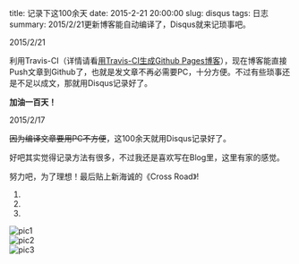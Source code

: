 title: 记录下这100余天
date: 2015-2-21 20:00:00
slug: disqus
tags: 日志
summary: <span class="label label-info">2015/2/21更新</span>博客能自动编译了，Disqus就来记琐事吧。

<span class="label label-info">2015/2/21</span>

利用Travis-CI（详情请看[用Travis-CI生成Github Pages博客](http://farseerfc.me/travis-push-to-github-pages-blog.html)），现在博客能直接Push文章到Github了，也就是发文章不再必需要PC，十分方便。不过有些琐事还是不足以成文，那就用Disqus记录好了。

**加油一百天！**

<span class="label label-info">2015/2/17</span>

<del>因为编译文章要用PC不方便</del>，这100余天就用Disqus记录好了。

好吧其实觉得记录方法有很多，不过我还是喜欢写在Blog里，这里有家的感觉。

努力吧，为了理想！最后贴上新海诚的《Cross Road》!

<div id="carousel-example-generic" class="carousel slide" data-ride="carousel">
  <!-- Indicators -->
  <ol class="carousel-indicators">
    <li data-target="#carousel-example-generic" data-slide-to="0" class="active"></li>
    <li data-target="#carousel-example-generic" data-slide-to="1"></li>
    <li data-target="#carousel-example-generic" data-slide-to="2"></li>
  </ol>

  <!-- Wrapper for slides -->
  <div class="carousel-inner" role="listbox">
    <div class="item active">
      <img src="http://ww4.sinaimg.cn/large/a0464963jw1epcqgcu5e7j21hc0u0guc.jpg" alt="pic1">
    </div>
    <div class="item">
      <img src="http://ww4.sinaimg.cn/large/a0464963jw1epcqiaxjdoj21hc0u0wk5.jpg" alt="pic2">
    </div>
    <div class="item">
      <img src="http://ww1.sinaimg.cn/large/a0464963jw1epcqiw7sjxj21hc0u0107.jpg" alt="pic3">
    </div>
  </div>

  <!-- Controls -->
  <a class="left carousel-control" href="#carousel-example-generic" role="button" data-slide="prev">
    <span class="glyphicon glyphicon-chevron-left" aria-hidden="true"></span>
    <span class="sr-only"></span>
  </a>
  <a class="right carousel-control" href="#carousel-example-generic" role="button" data-slide="next">
    <span class="glyphicon glyphicon-chevron-right" aria-hidden="true"></span>
    <span class="sr-only"></span>
  </a>
</div>